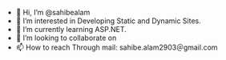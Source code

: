 - 👋 Hi, I’m @sahibealam
- 👀 I’m interested in Developing Static and Dynamic Sites.
- 🌱 I’m currently learning ASP.NET.
- 💞️ I’m looking to collaborate on 
- 📫 How to reach Through mail: sahibe.alam2903＠gmail.com

<!---
sahibealam/sahibealam is a ✨ special ✨ repository because its `README.md` (this file) appears on your GitHub profile.
You can click the Preview link to take a look at your changes.
--->
